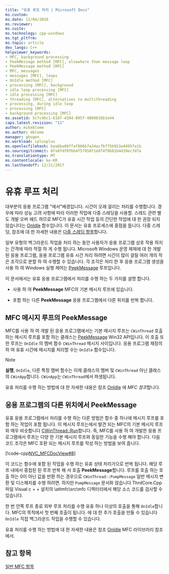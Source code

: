 ```yaml
---
title: "유휴 루프 처리 | Microsoft Docs"
ms.custom: 
ms.date: 11/04/2016
ms.reviewer: 
ms.suite: 
ms.technology: cpp-windows
ms.tgt_pltfrm: 
ms.topic: article
dev_langs: C++
helpviewer_keywords:
- MFC, background processing
- PeekMessage method [MFC], elsewhere than message loop
- PeekMessage method [MFC]
- MFC, messages
- messages [MFC], loops
- OnIdle method [MFC]
- processing [MFC], background
- idle loop processing [MFC]
- idle processing [MFC]
- threading [MFC], alternatives to multithreading
- processing, during idle loop
- processing [MFC]
- background processing [MFC]
ms.assetid: 5c7c46c1-6107-4304-895f-480983bb1e44
caps.latest.revision: "11"
author: mikeblome
ms.author: mblome
manager: ghogen
ms.workload: cplusplus
ms.openlocfilehash: baabba60ffaf886b7a34acfbff5b923a4495fa1b
ms.sourcegitcommit: 8fa8fdf0fbb4f57950f1e8f4f9b81b4d39ec7d7a
ms.translationtype: MT
ms.contentlocale: ko-KR
ms.lasthandoff: 12/21/2017
---
```

# <a name="idle-loop-processing"></a>유휴 루프 처리
대부분의 응용 프로그램 "에서"배경입니다. 시간이 오래 걸리는 처리를 수행합니다. 경우에 따라 성능 고려 사항에 따라 이러한 작업에 다중 스레딩을 사용할. 스레드 관련 별도 개발 오버 헤드 하므로 MFC가 유휴 시간 작업 등의 간단한 작업에 대 한 권장 되지 않습니다는 [OnIdle](../mfc/reference/cwinthread-class.md#onidle) 함수입니다. 이 문서는 유휴 프로세스에 중점을 둡니다. 다중 스레딩, 참조에 대 한 자세한 내용은 [다중 스레딩 항목](../parallel/multithreading-support-for-older-code-visual-cpp.md)합니다.  
  
 일부 유형의 백그라운드 작업을 처리 하는 동안 사용자가 응용 프로그램 상호 작용 하지는 간격에 따라 적절 하 게 수행 됩니다. Microsoft Windows 운영 체제에 대 한 개발 된 응용 프로그램, 응용 프로그램 유휴 시간 처리 하려면 시간이 많이 걸릴 여러 개의 작은 조각으로 분할 하 여 수행할 수 있습니다. 각 조각은 처리 한 후 응용 프로그램 생성을 사용 하 여 Windows 실행 제어는 [PeekMessage](http://msdn.microsoft.com/library/windows/desktop/ms644943) 루프입니다.  
  
 이 문서에서는 유휴 응용 프로그램에서 처리를 수행 하는 두 가지를 설명 합니다.  
  
-   사용 하 여 **PeekMessage** MFC의 기본 메시지 루프에 있습니다.  
  
-   포함 하는 다른 **PeekMessage** 응용 프로그램에서 다른 위치를 반복 합니다.  
  
##  <a name="_core_peekmessage_in_the_mfc_message_loop"></a>MFC 메시지 루프의 PeekMessage  
 MFC를 사용 하 여 개발 된 응용 프로그램에서는 기본 메시지 루프는 `CWinThread` 호출 하는 메시지 루프를 포함 하는 클래스는 [PeekMessage](http://msdn.microsoft.com/library/windows/desktop/ms644943) Win32 API입니다. 이 호출 또한 루프는 `OnIdle` 의 멤버 함수 `CWinThread` 메시지 사이입니다. 응용 프로그램 재정의 하 여 유휴 시간에 메시지를 처리할 수는 `OnIdle` 함수입니다.  
  
> [!NOTE]
>  **실행**, `OnIdle`, 다른 특정 멤버 함수는 이제 클래스의 멤버 및 `CWinThread` 아닌 클래스의 `CWinApp`합니다. `CWinApp`는 `CWinThread`에서 파생됩니다.  
  
 유휴 처리를 수행 하는 방법에 대 한 자세한 내용은 참조 [OnIdle](../mfc/reference/cwinthread-class.md#onidle) 에 *MFC 참조*합니다.  
  
##  <a name="_core_peekmessage_elsewhere_in_your_application"></a>응용 프로그램의 다른 위치에서 PeekMessage  
 유휴 응용 프로그램에서 처리를 수행 하는 다른 방법은 함수 중 하나에 메시지 루프를 포함 하는 작업이 포함 됩니다. 이 메시지 루프는에서 발견 되는 MFC의 기본 메시지 루프와 매우 비슷합니다 [CWinThread::Run](../mfc/reference/cwinthread-class.md#run)합니다. 즉, MFC를 사용 하 여 개발한 응용 프로그램에서 루프는 다양 한 기본 메시지 루프와 동일한 기능을 수행 해야 합니다. 다음 코드 조각은 MFC 호환 되는 메시지 루프를 작성 하는 방법을 보여 줍니다.  
  
 [!code-cpp[NVC_MFCDocView#8](../mfc/codesnippet/cpp/idle-loop-processing_1.cpp)]  
  
 이 코드는 함수에 포함 된 작업을 수행 하는 유휴 상태 처리가으로 반복 됩니다. 해당 루프 내에서 중첩된 된 루프 반복 해 서 호출 **PeekMessage**합니다. 루프를 호출 하는 호출 하는 0이 아닌 값을 반환 하는 경우으로 `CWinThread::PumpMessage` 일반 메시지 변환 및 디스패치를 수행 하려면. 하지만 `PumpMessage` 문서화 않습니다 ThrdCore.Cpp 파일 Visual c + + 설치의 \atlmfc\src\mfc 디렉터리에서 해당 소스 코드를 검사할 수 있습니다.  
  
 한 번 안쪽 루프 종료 외부 루프 처리를 수행 유휴 하나 이상의 호출을 통해 `OnIdle`합니다. MFC의 목적에서 첫 번째 호출이 됩니다. 에 대 한 추가 호출을 만들 수 있습니다 `OnIdle` 직접 백그라운드 작업을 수행할 수 있습니다.  
  
 유휴 처리를 수행 하는 방법에 대 한 자세한 내용은 참조 [OnIdle](../mfc/reference/cwinthread-class.md#onidle) MFC 라이브러리 참조에서.  
  
## <a name="see-also"></a>참고 항목  
 [일반 MFC 항목](../mfc/general-mfc-topics.md)

